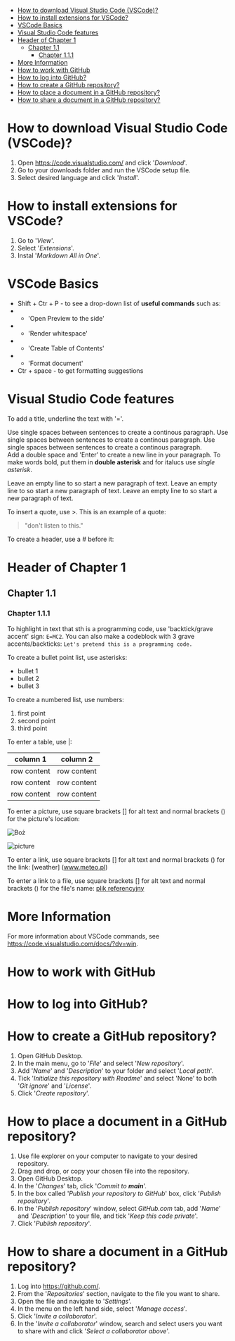 
- [How to download Visual Studio Code (VSCode)?](#how-to-download-visual-studio-code-vscode)
- [How to install extensions for VSCode?](#how-to-install-extensions-for-vscode)
- [VSCode Basics](#vscode-basics)
- [Visual Studio Code features](#visual-studio-code-features)
- [Header of Chapter 1](#header-of-chapter-1)
  - [Chapter 1.1](#chapter-11)
    - [Chapter 1.1.1](#chapter-111)
- [More Information](#more-information)
- [How to work with GitHub](#how-to-work-with-github)
- [How to log into GitHub?](#how-to-log-into-github)
- [How to create a GitHub repository?](#how-to-create-a-github-repository)
- [How to place a document in a GitHub repository?](#how-to-place-a-document-in-a-github-repository)
- [How to share a document in a GitHub repository?](#how-to-share-a-document-in-a-github-repository)


How to download Visual Studio Code (VSCode)?
===============

1. Open https://code.visualstudio.com/ and click '*Download*'.
2. Go to your downloads folder and run the VSCode setup file.
3. Select desired language and click '*Install*'. 


How to install extensions for VSCode?
========
1. Go to '*View*'.
2. Select '*Extensions*'.
3. Instal '*Markdown All in One*'.


VSCode Basics
===============
 - Shift + Ctr + P - to see a drop-down list of **useful commands** such as:
 - - 'Open Preview to the side'
 - - 'Render whitespace'
 - - 'Create Table of Contents'
 - - 'Format document'
 -   Ctr + space - to get formatting suggestions  

 
Visual Studio Code features
===============

To add a title, underline the text with '='.

Use single spaces between sentences to create a continous paragraph. Use single spaces between sentences to create a continous paragraph. Use single spaces between sentences to create a continous paragraph.  
Add a double space and 'Enter' to create a new line in your paragraph. To make words bold, put them in **double asterisk** and for italucs use *single asterisk*.


Leave an empty line to so start a new paragraph of text. Leave an empty line to so start a new paragraph of text. Leave an empty line to so start a new paragraph of text.

To insert a quote, use >. This is an example of a quote: 
>"don't listen to this." 

To create a header, use a # before it:
# Header of Chapter 1
## Chapter 1.1
### Chapter 1.1.1  


To highlight in text that sth is a programming code, use 'backtick/grave accent' sign: `E=MC2`.  You can also make a codeblock with 3 grave accents/backticks:
```Let's pretend this is a programming code.```

To create a bullet point list, use asterisks:
* bullet 1
* bullet 2
* bullet 3

To create a numbered list, use numbers:
1. first point
2. second point
3. third point

To enter a table, use |:

| column 1    | column 2    |
| ----------- | ----------- |
| row content | row content |
| row content | row content |
| row content | row content |

To enter a picture, use square brackets [] for alt text and normal brackets () for the picture's location:

![Boż](https://pl.gravatar.com/userimage/199944777/d6f95650784ea02c6f31b9ad3de59363.jpeg)

![picture](C:/Users/Boshka/Pictures/JPEGmicro/DSC00185.JPG)

To enter a link, use square brackets [] for alt text and normal brackets () for the link:
[weather] (www.meteo.pl)

To enter a link to a file, use square brackets [] for alt text and normal brackets () for the file's name:
[plik referencyjny](Bozena_Reference_file.md) 


More Information
=================
For more information about VSCode commands, see https://code.visualstudio.com/docs/?dv=win.


How to work with GitHub
======

# How to log into GitHub? 



# How to create a GitHub repository?
1. Open GitHub Desktop.
2. In the main menu, go to '*File*' and select '*New repository*'.
3. Add '*Name*' and '*Description*' to your folder and select '*Local path*'.
4. Tick '*Initialize this repository with Readme*' and select 'None' to both '*Git ignore*' and '*License*'.
5. Click '*Create repository*'.

# How to place a document in a GitHub repository?
1. Use file explorer on your computer to navigate to your desired repository. 
2. Drag and drop, or copy your chosen file into the repository. 
3. Open GitHub Desktop.
4. In the '*Changes*' tab, click '*Commit to **main***'.
5. In the box called '*Publish your repository to GitHub*' box, click '*Publish repository*'.
6. In the '*Publish repository*' window, select *GitHub.com* tab, add '*Name*' and '*Description*' to your file, and tick '*Keep this code private*'.
7. Click '*Publish repository*'.
   
# How to share a document in a GitHub repository?
1. Log into https://github.com/.
2. From the '*Repositories*' section, navigate to the file you want to share.
3. Open the file and navigate to '*Settings*'.
4. In the menu on the left hand side, select '*Manage access*'.
5. Click '*Invite a collaborator*'.
6. In the '*Invite a collaborator*' window, search and select users you want to share with and click '*Select a collaborator above*'. 